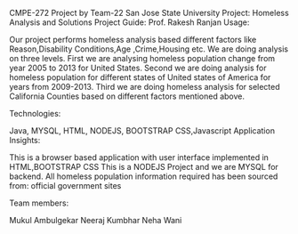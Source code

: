 CMPE-272 Project by Team-22
San Jose State University
Project: Homeless Analysis and Solutions
Project Guide: Prof. Rakesh Ranjan
Usage:

Our project performs homeless analysis based different factors like Reason,Disability Conditions,Age ,Crime,Housing etc. We are doing analysis on three levels.
First we are analysing homeless population change from year 2005 to 2013 for United States. Second we are doing analysis for homeless population for different states of United states of America for years from 2009-2013. Third we are doing homeless analysis for selected California Counties based on different factors mentioned above.



Technologies:

Java, MYSQL, HTML, NODEJS, BOOTSTRAP CSS,Javascript
Application Insights:

This is a browser based application with user interface implemented in HTML,BOOTSTRAP CSS
This is a NODEJS Project and we are MYSQL for backend.
All homeless population information required has been sourced from: official government sites

Team members:

Mukul Ambulgekar
Neeraj Kumbhar
Neha Wani